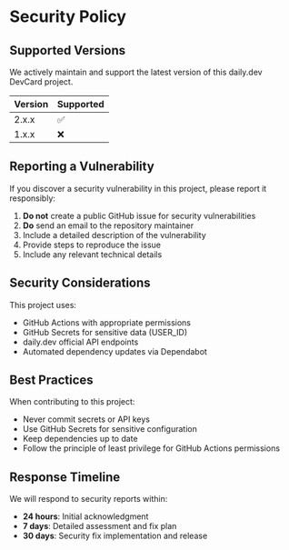 # Security Policy

## Supported Versions

We actively maintain and support the latest version of this daily.dev DevCard project.

| Version | Supported          |
| ------- | ------------------ |
| 2.x.x   | :white_check_mark: |
| 1.x.x   | :x:                |

## Reporting a Vulnerability

If you discover a security vulnerability in this project, please report it responsibly:

1. **Do not** create a public GitHub issue for security vulnerabilities
2. **Do** send an email to the repository maintainer
3. Include a detailed description of the vulnerability
4. Provide steps to reproduce the issue
5. Include any relevant technical details

## Security Considerations

This project uses:

- GitHub Actions with appropriate permissions
- GitHub Secrets for sensitive data (USER_ID)
- daily.dev official API endpoints
- Automated dependency updates via Dependabot

## Best Practices

When contributing to this project:

- Never commit secrets or API keys
- Use GitHub Secrets for sensitive configuration
- Keep dependencies up to date
- Follow the principle of least privilege for GitHub Actions permissions

## Response Timeline

We will respond to security reports within:

- **24 hours**: Initial acknowledgment
- **7 days**: Detailed assessment and fix plan
- **30 days**: Security fix implementation and release
